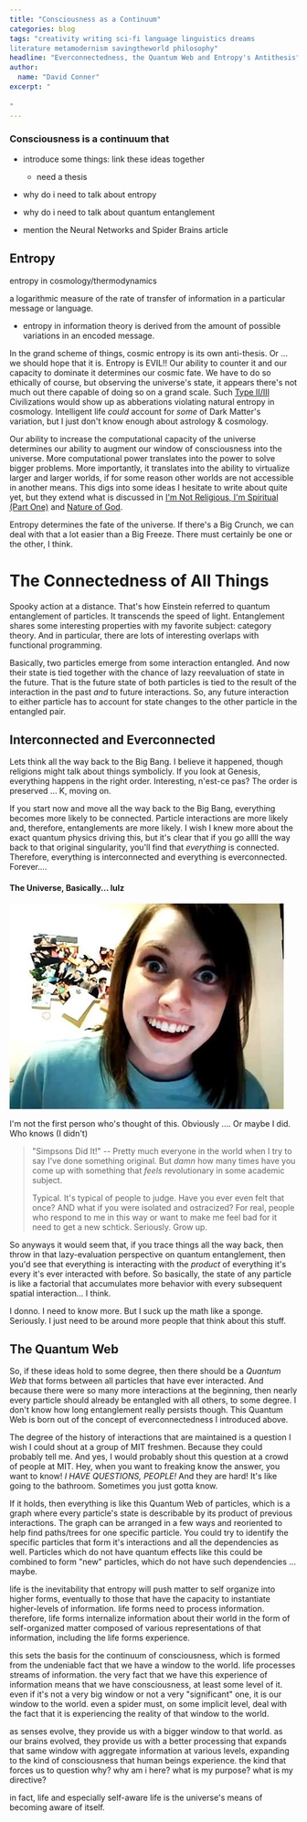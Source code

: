 ```yaml
---
title: "Consciousness as a Continuum"
categories: blog
tags: "creativity writing sci-fi language linguistics dreams
literature metamodernism savingtheworld philosophy"
headline: "Everconnectedness, the Quantum Web and Entropy's Antithesis"
author:
  name: "David Conner"
excerpt: "

"
---
```


### Consciousness is a continuum that


- introduce some things: link these ideas together
  - need a thesis

- why do i need to talk about entropy

- why do i need to talk about quantum entanglement

- mention the Neural Networks and Spider Brains article

## Entropy

entropy in cosmology/thermodynamics

a logarithmic measure of the rate of transfer of information in a
particular message or language.
- entropy in information theory is derived from the amount of
  possible variations in an encoded message.

In the grand scheme of things, cosmic entropy is its own
anti-thesis. Or ... we should hope that it is. Entropy is EVIL!! Our
ability to counter it and our capacity to dominate it determines our
cosmic fate. We have to do so ethically of course, but observing the
universe's state, it appears there's not much out there capable of
doing so on a grand scale. Such
[Type II/III](https://en.wikipedia.org/wiki/Kardashev_scale)
Civilizations would show up as abberations violating natural entropy
in cosmology. Intelligent life *could* account for *some* of Dark
Matter's variation, but I just don't know enough about astrology &
cosmology.

Our ability to increase the computational capacity of the universe
determines our ability to augment our window of consciousness into the
universe. More computational power translates into the power to solve
bigger problems. More importantly, it translates into the ability to
virtualize larger and larger worlds, if for some reason other worlds
are not accessible in another means. This digs into some ideas I
hesitate to write about quite yet, but they extend what is discussed
in
[I'm Not Religious, I'm Spiritual (Part One)](/posts/2016-06-01-im-not-religious-im-spiritual-1-God-is-not-dead.html)
and
[Nature of God](http://localhost:4000/posts/2016-05-31-the-nature-of-god.html).

Entropy determines the fate of the universe. If there's a Big Crunch,
we can deal with that a lot easier than a Big Freeze. There must
certainly be one or the other, I think.

# The Connectedness of All Things

Spooky action at a distance. That's how Einstein referred to quantum
entanglement of particles. It transcends the speed of light.
Entanglement shares some interesting properties with my favorite
subject: category theory. And in particular, there are lots of
interesting overlaps with functional programming.

Basically, two particles emerge from some interaction entangled. And
now their state is tied together with the chance of lazy reevaluation
of state in the future. That is the future state of both particles is
tied to the result of the interaction in the past *and* to future
interactions. So, any future interaction to either particle has to
account for state changes to the other particle in the entangled pair.

## Interconnected and Everconnected

Lets think all the way back to the Big Bang. I believe it happened,
though religions might talk about things symbolicly. If you look at
Genesis, everything happens in the right order. Interesting, n'est-ce
pas? The order is preserved ... K, moving on.

If you start now and move all the way back to the Big Bang, everything
becomes more likely to be connected. Particle interactions are more
likely and, therefore, entanglements are more likely. I wish I knew
more about the exact quantum physics driving this, but it's clear that
if you go allll the way back to that original singularity, you'll find
that *everything* is connected. Therefore, everything is
interconnected and everything is everconnected. Forever....

#### The Universe, Basically... lulz

![The Universe, as the Overly Attached Girlfriend You Probably Never Dated](/img/posts/2016-07-11-consciousness-as-a-continuum/gf-forever.jpg)

I'm not the first person who's thought of this. Obviously .... Or
maybe I did. Who knows (I didn't)

> "Simpsons Did It!" -- Pretty much everyone in the world when I try
> to say I've done something original. But *damn* how many times have
> you come up with something that *feels* revolutionary in some
> academic subject.
>
> Typical. It's typical of people to judge. Have you ever even felt
> that once? AND what if you were isolated and ostracized?  For real,
> people who respond to me in this way or want to make me feel bad for
> it need to get a new schtick. Seriously. Grow up.

So anyways it would seem that, if you trace things all the way back,
then throw in that lazy-evaluation perspective on quantum
entanglement, then you'd see that everything is interacting with the
*product* of everything it's every it's ever interacted with
before. So basically, the state of any particle is like a factorial
that accumulates more behavior with every subsequent spatial
interaction... I think.

I donno. I need to know more. But I suck up the math like a
sponge. Seriously. I just need to be around more people that think
about this stuff.

## The Quantum Web

So, if these ideas hold to some degree, then there should be a
*Quantum Web* that forms between all particles that have ever
interacted. And because there were so many more interactions at the
beginning, then nearly every particle should already be entangled with
all others, to some degree. I don't know how long entanglement really
persists though. This Quantum Web is born out of the concept of
everconnectedness I introduced above.

The degree of the history of interactions that are maintained is a
question I wish I could shout at a group of MIT freshmen. Because they
could probably tell me. And yes, I would probably shout this question
at a crowd of people at MIT.  Hey, when you want to freaking know the
answer, you want to know! *I HAVE QUESTIONS, PEOPLE!* And they are
hard! It's like going to the bathroom. Sometimes you just gotta know.

If it holds, then everything is like this Quantum Web of particles,
which is a graph where every particle's state is describable by its
product of previous interactions. The graph can be arranged in a few
ways and reoriented to help find paths/trees for one specific
particle. You could try to identify the specific particles that form
it's interactions and all the dependencies as well. Particles which
do not have quantum effects like this could be combined to form "new"
particles, which do not have such dependencies ... maybe.




life is the inevitability that entropy will push matter to self
organize into higher forms, eventually to those that have the capacity
to instantiate higher-levels of information.  life forms need to
process information. therefore, life forms internalize information
about their world in the form of self-organized matter composed of
various representations of that information, including the life forms
experience.

this sets the basis for the continuum of consciousness, which is
formed from the undeniable fact that we have a window to the
world. life processes streams of information. the very fact that we
have this experience of information means that we have consciousness,
at least some level of it. even if it's not a very big window or not a
very "significant" one, it is our window to the world. even a spider
must, on some implicit level, deal with the fact that it is
experiencing the reality of that window to the world.

as senses evolve, they provide us with a bigger window to that
world. as our brains evolved, they provide us with a better processing
that expands that same window with aggregate information at various
levels, expanding to the kind of consciousness that human beings
experience. the kind that forces us to question why? why am i here?
what is my purpose? what is my directive?

in fact, life and especially self-aware life is the universe's means
of becoming aware of itself.
